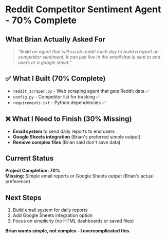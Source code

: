 # Reddit Competitor Sentiment Agent - 70% Complete

## What Brian Actually Asked For
> *"Build an agent that will scrub reddit each day to build a report on competitor sentiment. It can just live in the email that is sent to end users or a google sheet."*

## ✅ What I Built (70% Complete)
- `reddit_scraper.py` - Web scraping agent that gets Reddit data ✅
- `config.py` - Competitor list for tracking ✅  
- `requirements.txt` - Python dependencies ✅

## ❌ What I Need to Finish (30% Missing)
- **Email system** to send daily reports to end users
- **Google Sheets integration** (Brian's preferred simple output)
- **Remove complex files** (Brian said don't save data)

## Current Status
**Project Completion: 70%**  
**Missing:** Simple email reports or Google Sheets output (Brian's actual preference)

## Next Steps
1. Build email system for daily reports
2. Add Google Sheets integration option  
3. Focus on simplicity (no HTML dashboards or saved files)

**Brian wants simple, not complex - I overcomplicated this.**